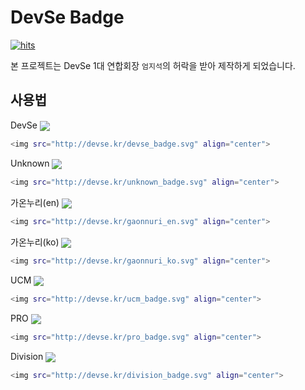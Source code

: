 # DevSe Badge

[![hits](https://hitmeup-backend-593087166771.asia-northeast1.run.app/api/count/increment?url=https%253A%252F%252Fgithub.com%252Fdpeyvc%252FDevSe_Badge&title=hits&title_bg=555555&count_bg=79c83d&edge_flat=false)](https://hitmeup-backend-593087166771.asia-northeast1.run.app)

본 프로젝트는 DevSe 1대 연합회장 `엄지석`의 허락을 받아 제작하게 되었습니다.

## 사용법

DevSe
<img src="http://devse.kr/devse_badge.svg" align="center">
```bash
<img src="http://devse.kr/devse_badge.svg" align="center">
```

Unknown
<img src="http://devse.kr/unknown_badge.svg" align="center">
```bash
<img src="http://devse.kr/unknown_badge.svg" align="center">
```

가온누리(en)
<img src="http://devse.kr/gaonnuri_en.svg" align="center">
```bash
<img src="http://devse.kr/gaonnuri_en.svg" align="center">
```

가온누리(ko)
<img src="http://devse.kr/gaonnuri_ko.svg" align="center">
```bash
<img src="http://devse.kr/gaonnuri_ko.svg" align="center">
```

UCM
<img src="http://devse.kr/ucm_badge.svg" align="center">
```bash
<img src="http://devse.kr/ucm_badge.svg" align="center">
```

PRO
<img src="http://devse.kr/pro_badge.svg" align="center">
```bash
<img src="http://devse.kr/pro_badge.svg" align="center">
``` 

Division
<img src="http://devse.kr/division_badge.svg" align="center">
```bash
<img src="http://devse.kr/division_badge.svg" align="center">
```
